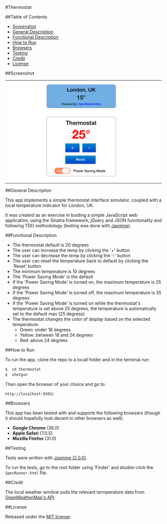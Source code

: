 #Thermostat

##Table of Contents

* [Screenshot](#screenshot)
* [General Description](#general-description)
* [Functional Description](#functional-description)
* [How to Run](#how-to-run)
* [Browsers](#browsers)
* [Testing](#testing)
* [Credit](#credit)
* [License](#license)


##Screenshot

<table>
	<tr>
		<td align="center">
			<a href="https://raw.githubusercontent.com/nadavmatalon/thermostat/master/public/images/thermostat.png">
				<img src="/public/images/thermostat.png" />
			</a>
		</td>
	</tr>
</table>

##General Description

This app implements a simple thermostat interface simulator, coupled with a
local temperature indicator for London, UK.
 
It was created as an exercise in buiding a simple JavaScript web application, 
using the Sinatra framework, jQuery and JSON functionality and following TDD methodology 
(testing was done with [Jasmine](http://jasmine.github.io/2.0/introduction.html)). 


##Functional Description

* The thermostat default is 20 degrees
* The user can increase the temp by clicking the '+' button
* The user can decrease the temp by clicking the '-' button
* The user can reset the temperature back to default by clicking the 'Reset' button
* The minimum temperature is 10 degrees
* The 'Power Saving Mode' is the default
* If the 'Power Saving Mode' is turned on, the maximum temperature is 25 degrees
* If the 'Power Saving Mode' is turned off, the maximum temperature is 35 degrees
* If the 'Power Saving Mode' is turned on while the thermostat's temperature is set
  above 25 degrees, the temperature is automatically set to the default max (25 degress)
* The thermostat changes the color of display based on the selected temperature:
    * Green: under 18 degrees
    * Yellow: between 18 and 24 degrees
    * Red: above 24 degrees


##How to Run

To run the app, clone the repo to a locall folder and in the terminal run:

```bash
$  cd thermostat
$  shotgun
```

Then open the browser of your choice and go to:
```
http://localhost:9393/
```

##Browsers

This app has been tested with and supports the following browsers (though
it should hopefully look decent in other browsers as well):

* __Google Chrome__ (36.0)
* __Apple Safari__ (7.0.5)
* __Mozilla Firefox__ (31.0)


##Testing

Tests were written with [Jasmine (2.0.0)](http://jasmine.github.io/2.0/introduction.html).

To run the tests, go to the root folder using 'Finder' and double-click the 
`SpecRunner.html` file.


##Credit

The local weather window pulls the relevant termperature data 
from [OpenWeatherMap's API](http://openweathermap.org/).


##License

<p>Released under the <a href="http://www.opensource.org/licenses/MIT">MIT license</a>.</p>

